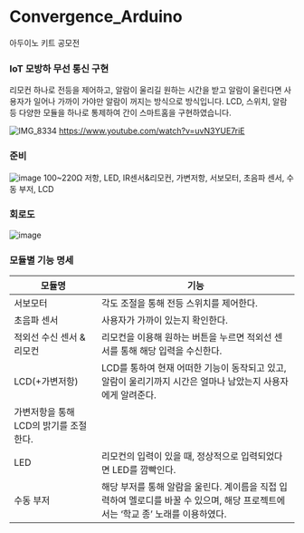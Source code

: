 # Convergence_Arduino
아두이노 키트 공모전

### IoT 모방하 무선 통신 구현
리모컨 하나로 전등을 제어하고, 알람이 울리길 원하는 시간을 받고 알람이 울린다면 사용자가 일어나 가까이 가야만 알람이 꺼지는 방식으로 방식입니다. LCD, 스위치, 알람 등 다양한 모듈을 하나로 통제하여 간이 스마트홈을 구현하였습니다.

![IMG_8334](https://github.com/ssoxong/Convergence_Arduino/assets/112956015/9938ca2a-6a2d-48d2-844f-e9a0afe529d2)
https://www.youtube.com/watch?v=uvN3YUE7riE

### 준비
![image](https://github.com/ssoxong/Convergence_Arduino/assets/112956015/6c6728bb-9ad8-48ad-a017-592681136a3e)
100~220Ω 저항, LED, IR센서&리모컨, 가변저항, 서보모터, 초음파 센서, 수동 부저, LCD 

### 회로도
![image](https://github.com/ssoxong/Convergence_Arduino/assets/112956015/927aec3b-14fc-4a1b-b7a5-bec2a24bd2f3)

### 모듈별 기능 명세
|모듈명|기능|
|------|----|
서보모터|각도 조절을 통해 전등 스위치를 제어한다.
초음파 센서|사용자가 가까이 있는지 확인한다.
적외선 수신 센서 & 리모컨|리모컨을 이용해 원하는 버튼을 누르면 적외선 센서를 통해 해당 입력을 수신한다.
|LCD(+가변저항)|LCD를 통하여 현재 어떠한 기능이 동작되고 있고, 알람이 울리기까지 시간은 얼마나 남았는지 사용자에게 알려준다. 
가변저항을 통해 LCD의 밝기를 조절한다.|
LED|리모컨의 입력이 있을 때, 정상적으로 입력되었다면 LED를 깜빡인다.
수동 부저|해당 부저를 통해 알람을 울린다. 계이름을 직접 입력하여 멜로디를 바꿀 수 있으며, 해당 프로젝트에서는 ‘학교 종’ 노래를 이용하였다.
